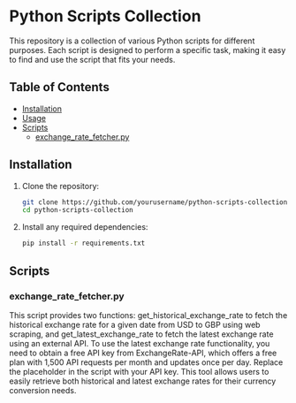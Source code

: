 # Python Scripts Collection

This repository is a collection of various Python scripts for different purposes. Each script is designed to perform a specific task, making it easy to find and use the script that fits your needs. 

## Table of Contents

- [Installation](#installation)
- [Usage](#usage)
- [Scripts](#scripts)
  - [exchange_rate_fetcher.py](#exchange_rate_fetcherpy)


## Installation

1. Clone the repository:
    ```sh
    git clone https://github.com/yourusername/python-scripts-collection.git
    cd python-scripts-collection
    ```

2. Install any required dependencies:
    ```sh
    pip install -r requirements.txt
    ```


## Scripts

### exchange_rate_fetcher.py

This script provides two functions: get_historical_exchange_rate to fetch the historical exchange rate for a given date from USD to GBP using web scraping, and get_latest_exchange_rate to fetch the latest exchange rate using an external API.
To use the latest exchange rate functionality, you need to obtain a free API key from ExchangeRate-API, which offers a free plan with 1,500 API requests per month and updates once per day.
Replace the placeholder in the script with your API key. This tool allows users to easily retrieve both historical and latest exchange rates for their currency conversion needs.

